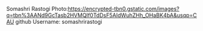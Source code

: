 Somashri Rastogi
Photo:https://encrypted-tbn0.gstatic.com/images?q=tbn%3AANd9GcTasb2HVMQIf0TdDsF5AIdWuhZHh_OHaBK4bA&usqp=CAU
github Username: somashrirastogi
